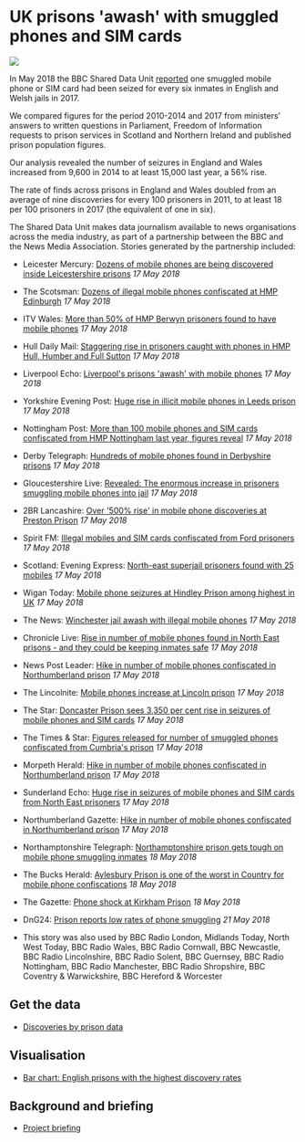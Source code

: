 # UK prisons 'awash' with smuggled phones and SIM cards

![](https://ichef.bbci.co.uk/news/660/cpsprodpb/5833/production/_100997522_hmpberwyninmarch2017dankitwoodgettyimages-653715892.jpg)

In May 2018 the BBC Shared Data Unit [reported](http://www.bbc.co.uk/news/uk-england-43869560#) one smuggled mobile phone or SIM card had been seized for every six inmates in English and Welsh jails in 2017.

We compared figures for the period 2010-2014 and 2017 from ministers' answers to written questions in Parliament, Freedom of Information requests to prison services in Scotland and Northern Ireland and published prison population figures.

Our analysis revealed the number of seizures in England and Wales increased from 9,600 in 2014 to at least 15,000 last year, a 56% rise.

The rate of finds across prisons in England and Wales doubled from an average of nine discoveries for every 100 prisoners in 2011, to at least 18 per 100 prisoners in 2017 (the equivalent of one in six).

The Shared Data Unit makes data journalism available to news organisations across the media industry, as part of a partnership between the BBC and the News Media Association. Stories generated by the partnership included:

* Leicester Mercury: [Dozens of mobile phones are being discovered inside Leicestershire prisons](https://www.leicestermercury.co.uk/news/leicester-news/dozens-mobile-phones-being-discovered-1566518) *17 May 2018*
* The Scotsman: [Dozens of illegal mobile phones confiscated at HMP Edinburgh](https://www.scotsman.com/news/dozens-of-illegal-mobile-phones-confiscated-at-hmp-edinburgh-1-4740583) *17 May 2018*
* ITV Wales: [More than 50% of HMP Berwyn prisoners found to have mobile phones](http://www.itv.com/news/wales/2018-05-17/more-than-50-of-hmp-berwyn-prisoners-found-to-have-mobile-phones/) *17 May 2018*
* Hull Daily Mail: [Staggering rise in prisoners caught with phones in HMP Hull, Humber and Full Sutton](https://www.hulldailymail.co.uk/news/hull-east-yorkshire-news/staggering-rise-prisoners-caught-phones-1579811#ICID=sharebar_twitter)  *17 May 2018*
* Liverpool Echo: [Liverpool's prisons 'awash' with mobile phones](https://www.liverpoolecho.co.uk/news/liverpool-news/liverpools-prisons-awash-mobile-phones-14673262) *17 May 2018*
* Yorkshire Evening Post: [Huge rise in illicit mobile phones in Leeds prison](https://www.yorkshireeveningpost.co.uk/news/huge-rise-in-illicit-mobile-phones-in-leeds-prison-1-9169765) *17 May 2018*
* Nottingham Post: [More than 100 mobile phones and SIM cards confiscated from HMP Nottingham last year, figures reveal](https://www.nottinghampost.com/news/nottingham-news/more-100-mobile-phones-sim-1580658#ICID=sharebar_twitter) *17 May 2018*
* Derby Telegraph: [Hundreds of mobile phones found in Derbyshire prisons](https://www.derbytelegraph.co.uk/news/dovegate-sudbury-foston-prisons-mobiles-1575352) *17 May 2018*
* Gloucestershire Live: [Revealed: The enormous increase in prisoners smuggling mobile phones into jail](https://www.gloucestershirelive.co.uk/news/gloucester-news/revealed-enormous-increase-prisoners-smuggling-1574021) *17 May 2018*
* 2BR Lancashire: [Over '500% rise' in mobile phone discoveries at Preston Prison](https://www.2br.co.uk/news/local-news/2581177/over-500-rise-in-mobile-phone-discoveries-at-preston-prison/) *17 May 2018*
* Spirit FM: [Illegal mobiles and SIM cards confiscated from Ford prisoners](https://www.spiritfm.net/news/sussex-news/2581479/illegal-mobiles-and-sim-cards-confiscated-from-ford-prisoners/) *17 May 2018*
* Scotland: Evening Express: [North-east superjail prisoners found with 25 mobiles](https://www.eveningexpress.co.uk/fp/news/local/superjail-prisoners-found-with-25-mobiles/) *17 May 2018*
* Wigan Today: [Mobile phone seizures at Hindley Prison among highest in UK](https://www.wigantoday.net/news/crime/mobile-phone-seizures-at-hindley-prison-among-highest-in-uk-1-9167839) *17 May 2018*
* The News: [Winchester jail awash with illegal mobile phones](https://www.portsmouth.co.uk/news/crime/winchester-jail-awash-with-illegal-mobile-phones-1-8500829) *17 May 2018*
* Chronicle Live: [Rise in number of mobile phones found in North East prisons - and they could be keeping inmates safe](https://www.chroniclelive.co.uk/news/north-east-news/rise-number-mobile-phones-found-14669556) *17 May 2018*
* News Post Leader: [Hike in number of mobile phones confiscated in Northumberland prison](https://www.newspostleader.co.uk/news/hike-in-number-of-mobile-phones-confiscated-in-northumberland-prison-1-9169832) *17 May 2018*
* The Lincolnite: [Mobile phones increase at Lincoln prison](https://thelincolnite.co.uk/2018/05/mobile-phones-increase-at-lincoln-prison/) *17 May 2018*
* The Star: [Doncaster Prison sees 3,350 per cent rise in seizures of mobile phones and SIM cards](https://www.thestar.co.uk/news/crime/doncaster-prison-sees-3-350-per-cent-rise-in-seizures-of-mobile-phones-and-sim-cards-1-9169599) *17 May 2018*
* The Times & Star: [Figures released for number of smuggled phones confiscated from Cumbria's prison](http://www.timesandstar.co.uk/news/Figures-released-for-number-of-smuggled-phones-confiscated-from-Cumbrias-prison-34ee0c7e-71fd-4ecc-bce4-158a36f7d02a-ds#.Wv8EeAEVePE.twitter) *17 May 2018*
* Morpeth Herald: [Hike in number of mobile phones confiscated in Northumberland prison](https://www.morpethherald.co.uk/news/hike-in-number-of-mobile-phones-confiscated-in-northumberland-prison-1-9169832) *17 May 2018*
* Sunderland Echo: [Huge rise in seizures of mobile phones and SIM cards from North East prisoners](https://www.sunderlandecho.com/news/crime/huge-rise-in-seizures-of-mobile-phones-and-sim-cards-from-north-east-prisoners-1-9169557) *17 May 2018*
* Northumberland Gazette: [Hike in number of mobile phones confiscated in Northumberland prison](https://www.northumberlandgazette.co.uk/news/hike-in-number-of-mobile-phones-confiscated-in-northumberland-prison-1-9169832) *17 May 2018*
* Northamptonshire Telegraph: [Northamptonshire prison gets tough on mobile phone smuggling inmates](https://www.northantstelegraph.co.uk/news/northamptonshire-prison-gets-tough-on-mobile-phone-smuggling-inmates-1-8504021) *18 May 2018*
* The Bucks Herald: [Aylesbury Prison is one of the worst in Country for mobile phone confiscations](https://www.bucksherald.co.uk/news/aylesbury-prison-is-one-of-the-worst-in-country-for-mobile-phone-confiscations-1-8502884) *18 May 2018*
* The Gazette: [Phone shock at Kirkham Prison](https://www.blackpoolgazette.co.uk/news/crime/phone-shock-at-kirkham-prison-1-9170443) *18 May 2018*
* DnG24: [Prison reports low rates of phone smuggling](https://www.dng24.co.uk/prison-reports-low-rates-of-phone-smuggling/) *21 May 2018*

* This story was also used by BBC Radio London, Midlands Today, North West Today, BBC Radio Wales, BBC Radio Cornwall, BBC Newcastle, BBC Radio Lincolnshire, BBC Radio Solent, BBC Guernsey, BBC Radio Nottingham, BBC Radio Manchester, BBC Radio Shropshire, BBC Coventry & Warwickshire, BBC Hereford & Worcester

## Get the data

* [Discoveries by prison data](https://docs.google.com/spreadsheets/d/1oMH4_XCAqjwc1rTW_ZbH1jgWfarfaDlzEvX9qQvI3_E/edit?usp=sharing)

## Visualisation

* [Bar chart: English prisons with the highest discovery rates](https://ichef-1.bbci.co.uk/news/624/cpsprodpb/06AD/production/_101590710_engwalesprisonsmostdiscoveries_birmingham_rf828-nc.png)

## Background and briefing

* [Project briefing](https://docs.google.com/document/d/1scAAfMtfJqcDNImSPHjrVLHLN7OItkC2ov0CbUDiCNI/edit?usp=sharing)
